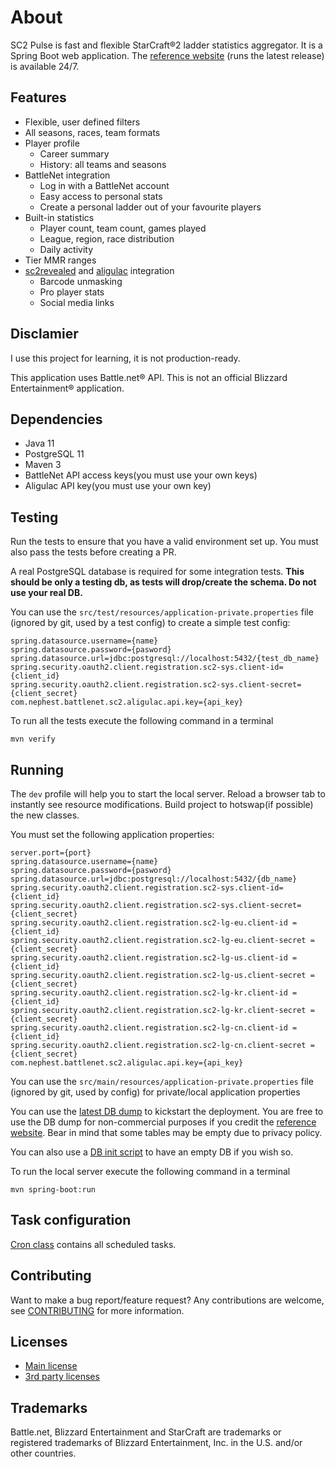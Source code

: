 # About
SC2 Pulse is fast and flexible StarCraft&reg;2 ladder statistics aggregator. It is a Spring Boot web application.
The [reference website](https://www.nephest.com/sc2/) (runs the latest release) is available 24/7.
## Features
* Flexible, user defined filters
* All seasons, races, team formats
* Player profile
    * Career summary
    * History: all teams and seasons
* BattleNet integration
    * Log in with a BattleNet account
    * Easy access to personal stats
    * Create a personal ladder out of your favourite players
* Built-in statistics
    * Player count, team count, games played
    * League, region, race distribution
    * Daily activity
* Tier MMR ranges
* [sc2revealed](http://sc2revealed.com/) and [aligulac](http://aligulac.com/) integration
    * Barcode unmasking
    * Pro player stats
    * Social media links
## Disclamier
I use this project for learning, it is not production-ready.

This application uses Battle.net&reg; API. 
This is not an official Blizzard Entertainment&reg; application.
## Dependencies
* Java 11
* PostgreSQL 11
* Maven 3
* BattleNet API access keys(you must use your own keys)
* Aligulac API key(you must use your own key)

## Testing
Run the tests to ensure that you have a valid environment set up. You must also pass the tests
before creating a PR.

A real PostgreSQL database is required for some integration tests.
**This should be only a testing db, as tests will drop/create the schema. Do not use your real DB.**

You can use the ```src/test/resources/application-private.properties``` file (ignored by git, used by a test config) 
to create a simple test config: 

```
spring.datasource.username={name}
spring.datasource.password={pasword}
spring.datasource.url=jdbc:postgresql://localhost:5432/{test_db_name}
spring.security.oauth2.client.registration.sc2-sys.client-id={client_id}
spring.security.oauth2.client.registration.sc2-sys.client-secret={client_secret}
com.nephest.battlenet.sc2.aligulac.api.key={api_key}
```

To run all the tests execute the following command in a terminal
```
mvn verify
```

## Running
The `dev` profile will help you to start the local server. Reload a browser tab to instantly see resource modifications.
Build project to hotswap(if possible) the new classes.

You must set the following application properties:
```
server.port={port}
spring.datasource.username={name}
spring.datasource.password={pasword}
spring.datasource.url=jdbc:postgresql://localhost:5432/{db_name}
spring.security.oauth2.client.registration.sc2-sys.client-id={client_id}
spring.security.oauth2.client.registration.sc2-sys.client-secret={client_secret}
spring.security.oauth2.client.registration.sc2-lg-eu.client-id = {client_id}
spring.security.oauth2.client.registration.sc2-lg-eu.client-secret = {client_secret}
spring.security.oauth2.client.registration.sc2-lg-us.client-id = {client_id}
spring.security.oauth2.client.registration.sc2-lg-us.client-secret = {client_secret}
spring.security.oauth2.client.registration.sc2-lg-kr.client-id = {client_id}
spring.security.oauth2.client.registration.sc2-lg-kr.client-secret = {client_secret}
spring.security.oauth2.client.registration.sc2-lg-cn.client-id = {client_id}
spring.security.oauth2.client.registration.sc2-lg-cn.client-secret = {client_secret}
com.nephest.battlenet.sc2.aligulac.api.key={api_key}
```

You can use the ```src/main/resources/application-private.properties``` file (ignored by git, used by config) 
for private/local application properties

You can use the [latest DB dump](https://www.nephest.com/sc2/dl/db-dump) to kickstart the deployment. You are free to
use the DB dump for non-commercial purposes if you credit the [reference website](https://www.nephest.com/sc2/). Bear in
mind that some tables may be empty due to privacy policy.

You can also use a [DB init script](src/main/resources/schema-postgres.sql) to have an empty DB if you wish so.

To run the local server execute the following command in a terminal
```
mvn spring-boot:run
```
## Task configuration
[Cron class](src/main/java/com/nephest/battlenet/sc2/config/Cron.java) contains all scheduled tasks.
## Contributing
Want to make a bug report/feature request? Any contributions are welcome, see [CONTRIBUTING](CONTRIBUTING.md) for 
more information.
## Licenses
* [Main license](LICENSE.txt)
* [3rd party licenses](3rd-party-licenses.txt)
## Trademarks
Battle.net, Blizzard Entertainment and StarCraft are trademarks or registered trademarks of Blizzard Entertainment,
 Inc. in the U.S. and/or other countries. 
